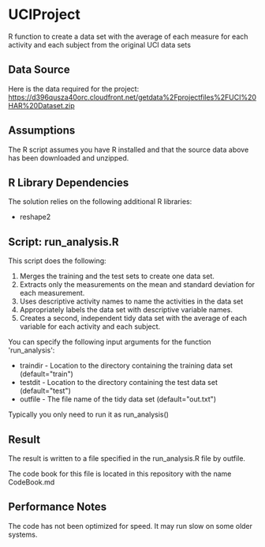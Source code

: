 UCIProject
==========

R function to create a data set with the average of each measure for each activity and each subject from the original UCI data sets

Data Source
-----------

Here is the data required for the project: https://d396qusza40orc.cloudfront.net/getdata%2Fprojectfiles%2FUCI%20HAR%20Dataset.zip 

Assumptions
-----------

The R script assumes you have R installed and that the source data above has been downloaded and unzipped.

R Library Dependencies
----------------------

The solution relies on the following additional R libraries:

* reshape2

Script: run_analysis.R
----------------------

This script does the following:

1. Merges the training and the test sets to create one data set.
2. Extracts only the measurements on the mean and standard deviation for each measurement. 
3. Uses descriptive activity names to name the activities in the data set
4. Appropriately labels the data set with descriptive variable names. 
5. Creates a second, independent tidy data set with the average of each variable for each activity and each subject. 

You can specify the following input arguments for the function 'run_analysis':

* traindir - Location to the directory containing the training data set (default="train")
* testdit  - Location to the directory containing the test data set (default="test")
* outfile  - The file name of the tidy data set (default="out.txt")

Typically you only need to run it as run_analysis()

Result
------

The result is written to a file specified in the run_analysis.R file by outfile.

The code book for this file is located in this repository with the name CodeBook.md

Performance Notes
-----------------

The code has not been optimized for speed. It may run slow on some older systems.
